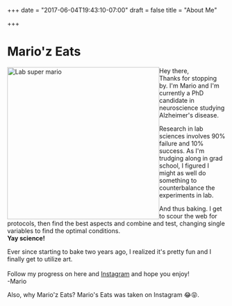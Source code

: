+++
date = "2017-06-04T19:43:10-07:00"
draft = false
title = "About Me"

+++

# Mario'z Eats

<div style="float: left">
<img src="https://farm5.staticflickr.com/4208/35145291091_3263ee58ba_z.jpg" alt="Lab super mario" style="height: 350px;"/>
</div> 

Hey there,  
Thanks for stopping by. I'm Mario and I'm currently a PhD candidate in neuroscience studying Alzheimer's disease. 

Research in lab sciences involves 90% failure and 10% success. As I'm trudging along in grad school, I figured I might as well do something to counterbalance the experiments in lab.  

And thus baking. I get to scour the web for protocols, then find the best aspects and combine and test, changing single variables to find the optimal conditions.  
**Yay science!**

Ever since starting to bake two years ago, I realized it's pretty fun and I finally get to utilize art.  
&nbsp;  
Follow my progress on here and [Instagram](www.instagram.com/mariozeats) and hope you enjoy!  
-Mario

Also, why Mario'z Eats? Mario's Eats was taken on Instagram 😂😝.


